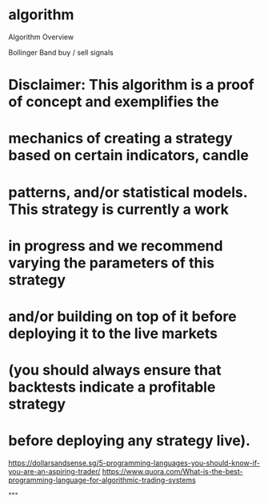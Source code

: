 # algorithm
Algorithm Overview

Bollinger Band buy / sell signals
# Disclaimer: This algorithm is a proof of concept and exemplifies the
# mechanics of creating a strategy based on certain indicators, candle
# patterns, and/or statistical models. This strategy is currently a work
# in progress and we recommend varying the parameters of this strategy
# and/or building on top of it before deploying it to the live markets
# (you should always ensure that backtests indicate a profitable strategy
# before deploying any strategy live).

https://dollarsandsense.sg/5-programming-languages-you-should-know-if-you-are-an-aspiring-trader/
https://www.quora.com/What-is-the-best-programming-language-for-algorithmic-trading-systems

"""
